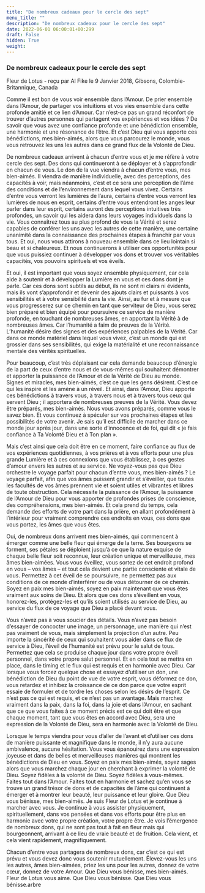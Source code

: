 ```yaml
---
title: "De nombreux cadeaux pour le cercle des sept"
menu_title: ""
description: "De nombreux cadeaux pour le cercle des sept"
date: 2022-06-01 06:00:01+00:299
draft: False
hidden: True
weight:
---
```

### De nombreux cadeaux pour le cercle des sept

Fleur de Lotus - reçu par Al Fike le 9 Janvier 2018, Gibsons, Colombie-Britannique, Canada

Comme il est bon de vous voir ensemble dans l’Amour. De prier ensemble dans l’Amour, de partager vos intuitions et vos vies ensemble dans cette profonde amitié et ce lien d’Amour. Car n’est-ce pas un grand réconfort de trouver d’autres personnes qui partagent vos expériences et vos idées ? De savoir que vous avez une confiance profonde et une bénédiction ensemble, une harmonie et une résonance de l’être. Et c’est Dieu qui vous apporte ces bénédictions, mes bien-aimés, alors que vous parcourez le monde, vous vous retrouvez les uns les autres dans ce grand flux de la Volonté de Dieu.

De nombreux cadeaux arrivent à chacun d’entre vous et je me réfère à votre cercle des sept. Des dons qui continueront à se déployer et à s’approfondir en chacun de vous. Le don de la vue viendra à chacun d’entre vous, mes bien-aimés. Il viendra de manière individuelle, avec des perceptions, des capacités à voir, mais néanmoins, c’est et ce sera une perception de l’âme des conditions et de l’environnement dans lequel vous vivez. Certains d’entre vous verront les lumières de l’aura, certains d’entre vous verront les lumières de nous en esprit, certains d’entre vous entendront les anges leur parler dans leur esprit, certains auront des perceptions intuitives très profondes, un savoir qui les aidera dans leurs voyages individuels dans la vie. Vous connaîtrez tous au plus profond de vous la Vérité et serez capables de conférer les uns avec les autres de cette manière, une certaine unanimité dans la connaissance des prochaines étapes à franchir par vous tous. Et oui, nous vous attirons à nouveau ensemble dans ce lieu lointain si beau et si chaleureux. Et nous continuerons à utiliser ces opportunités pour que vous puissiez continuer à développer vos dons et trouver vos véritables capacités, vos pouvoirs spirituels et vos éveils.

Et oui, il est important que vous soyez ensemble physiquement, car cela aide à soutenir et à développer la Lumière en vous et ces dons dont je parle. Car ces dons sont subtils au début, ils ne sont ni clairs ni évidents, mais ils vont s’approfondir et devenir des ajouts clairs et puissants à vos sensibilités et à votre sensibilité dans la vie. Ainsi, au fur et à mesure que vous progresserez sur ce chemin en tant que serviteur de Dieu, vous serez bien préparé et bien équipé pour poursuivre ce service de manière profonde, en touchant de nombreuses âmes, en apportant la Vérité à de nombreuses âmes. Car l’humanité a faim de preuves de la Vérité. L’humanité désire des signes et des expériences palpables de la Vérité. Car dans ce monde matériel dans lequel vous vivez, c’est un monde qui est grossier dans ses sensibilités, qui exige la matérialité et une reconnaissance mentale des vérités spirituelles.

Pour beaucoup, c’est très déplaisant car cela demande beaucoup d’énergie de la part de ceux d’entre nous et de vous-mêmes qui souhaitent démontrer et apporter la puissance de l’Amour et de la Vérité de Dieu au monde. Signes et miracles, mes bien-aimés, c’est ce que les gens désirent. C’est ce qui les inspire et les amène à un réveil. Et ainsi, dans l’Amour, Dieu apporte ces bénédictions à travers vous, à travers nous et à travers tous ceux qui servent Dieu ; il apportera de nombreuses preuves de la Vérité. Vous devez être préparés, mes bien-aimés. Nous vous avons préparés, comme vous le savez bien. Et vous continuez à spéculer sur vos prochaines étapes et les possibilités de votre avenir. Je sais qu’il est difficile de marcher dans ce monde jour après jour, dans une sorte d’innocence et de foi, qui dit « je fais confiance à Ta Volonté Dieu et à Ton plan ».

Mais c’est ainsi que cela doit être en ce moment, faire confiance au flux de vos expériences quotidiennes, à vos prières et à vos efforts pour une plus grande Lumière et à ces connexions que vous établissez, à ces gestes d’amour envers les autres et au service. Ne voyez-vous pas que Dieu orchestre le voyage parfait pour chacun d’entre vous, mes bien-aimés ? Le voyage parfait, afin que vos âmes puissent grandir et s’éveiller, que toutes les facultés de vos âmes prennent vie et soient utiles et vibrantes et libres de toute obstruction. Cela nécessite la puissance de l’Amour, la puissance de l’Amour de Dieu pour vous apporter de profondes prises de conscience, des compréhensions, mes bien-aimés. Et cela prend du temps, cela demande des efforts de votre part dans la prière, en allant profondément à l’intérieur pour vraiment comprendre ces endroits en vous, ces dons que vous portez, les âmes que vous êtes.

Oui, de nombreux dons arrivent mes bien-aimés, qui commencent à émerger comme une belle fleur qui émerge de la terre. Ses bourgeons se forment, ses pétales se déploient jusqu’à ce que la nature exquise de chaque belle fleur soit reconnue, leur création unique et merveilleuse, mes âmes bien-aimées. Vous vous éveillez, vous sortez de cet endroit profond en vous – vos âmes – et tout cela devient une partie consciente et vitale de vous. Permettez à cet éveil de se poursuivre, ne permettez pas aux conditions de ce monde d’interférer ou de vous détourner de ce chemin. Soyez en paix mes bien-aimés, soyez en paix maintenant que vous êtes vraiment aux soins de Dieu. Et alors que ces dons s’éveillent en vous, honorez-les, protégez-les et qu’ils soient utilisés au service de Dieu, au service du flux de ce voyage que Dieu a placé devant vous.

Vous n’avez pas à vous soucier des détails. Vous n’avez pas besoin d’essayer de concocter une image, un personnage, une manière qui n’est pas vraiment de vous, mais simplement la projection d’un autre. Peu importe la sincérité de ceux qui souhaitent vous aider dans ce flux de service à Dieu, l’éveil de l’humanité est prévu pour le salut de tous. Permettez que cela se produise chaque jour dans votre propre éveil personnel, dans votre propre salut personnel. Et en cela tout se mettra en place, dans le timing et le flux qui est requis et en harmonie avec Dieu. Car lorsque vous forcez quelque chose et essayez d’utiliser un don, une bénédiction de Dieu du point de vue de votre esprit, vous déformez ce don, vous retardez et inhibez la croissance de ce don parce que votre esprit essaie de formuler et de tordre les choses selon les désirs de l’esprit. Ce n’est pas ce qui est requis, et ce n’est pas un avantage. Mais marchez vraiment dans la paix, dans la foi, dans la joie et dans l’Amour, en sachant que ce que vous faites à ce moment précis est ce qui doit être et que chaque moment, tant que vous êtes en accord avec Dieu, sera une expression de la Volonté de Dieu, sera en harmonie avec la Volonté de Dieu.

Lorsque le temps viendra pour vous d’aller de l’avant et d’utiliser ces dons de manière puissante et magnifique dans le monde, il n’y aura aucune ambivalence, aucune hésitation. Vous vous épanouirez dans une expression joyeuse et dans de belles et merveilleuses manières qui montrent les bénédictions de Dieu en vous. Soyez en paix mes bien-aimés, soyez sages alors que vous marchez chaque jour en cherchant à exprimer la volonté de Dieu. Soyez fidèles à la volonté de Dieu. Soyez fidèles à vous-mêmes. Faites tout dans l’Amour. Faites tout en harmonie et sachez qu’en vous se trouve un grand trésor de dons et de capacités de l’âme qui continuent à émerger et à montrer leur beauté, leur puissance et leur gloire.
Que Dieu vous bénisse, mes bien-aimés. Je suis Fleur de Lotus et je continue à marcher avec vous. Je continue à vous assister physiquement, spirituellement, dans vos pensées et dans vos efforts pour être plus en harmonie avec votre propre création, votre propre être. Je vois l’émergence de nombreux dons, qui ne sont pas tout à fait en fleur mais qui bourgeonnent, arrivant à ce lieu de vraie beauté et de fruition. Cela vient, et cela vient rapidement, magnifiquement.

Chacun d’entre vous partagera de nombreux dons, car c’est ce qui est prévu et vous devez donc vous soutenir mutuellement. Élevez-vous les uns les autres, âmes bien-aimées, priez les uns pour les autres, donnez de votre cœur, donnez de votre Amour. Que Dieu vous bénisse, mes bien-aimés. Fleur de Lotus vous aime. Que Dieu vous bénisse. Que Dieu vous bénisse.arbre





